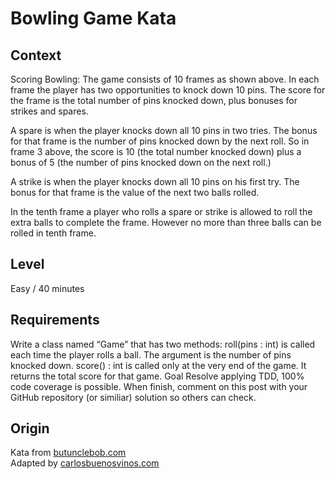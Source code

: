# Bowling Game Kata

## Context

Scoring Bowling: The game consists of 10 frames as shown above.  In each frame the player has two opportunities to knock down 10 pins.  The score for the frame is the total number of pins knocked down, plus bonuses for strikes and spares.

A spare is when the player knocks down all 10 pins in two tries.  The bonus for that frame is the number of pins knocked down by the next roll.  So in frame 3 above, the score is 10 (the total number knocked down) plus a bonus of 5 (the number of pins knocked down on the next roll.)

A strike is when the player knocks down all 10 pins on his first try.  The bonus for that frame is the value of the next two balls rolled.

In the tenth frame a player who rolls a spare or strike is allowed to roll the extra balls to complete the frame.  However no more than three balls can be rolled in tenth frame.

## Level
Easy / 40 minutes

## Requirements
Write a class named “Game” that has two methods:
roll(pins : int) is called each time the player rolls a ball.  The argument is the number of pins knocked down.
score() : int is called only at the very end of the game.  It returns the total score for that game.
Goal
Resolve applying TDD, 100% code coverage is possible. When finish, comment on this post with your GitHub repository (or similiar) solution so others can check.

## Origin
Kata from [butunclebob.com](http://butunclebob.com/ArticleS.UncleBob.TheBowlingGameKata) <br>
Adapted by [carlosbuenosvinos.com](https://carlosbuenosvinos.com/kata-bowling-game/) 